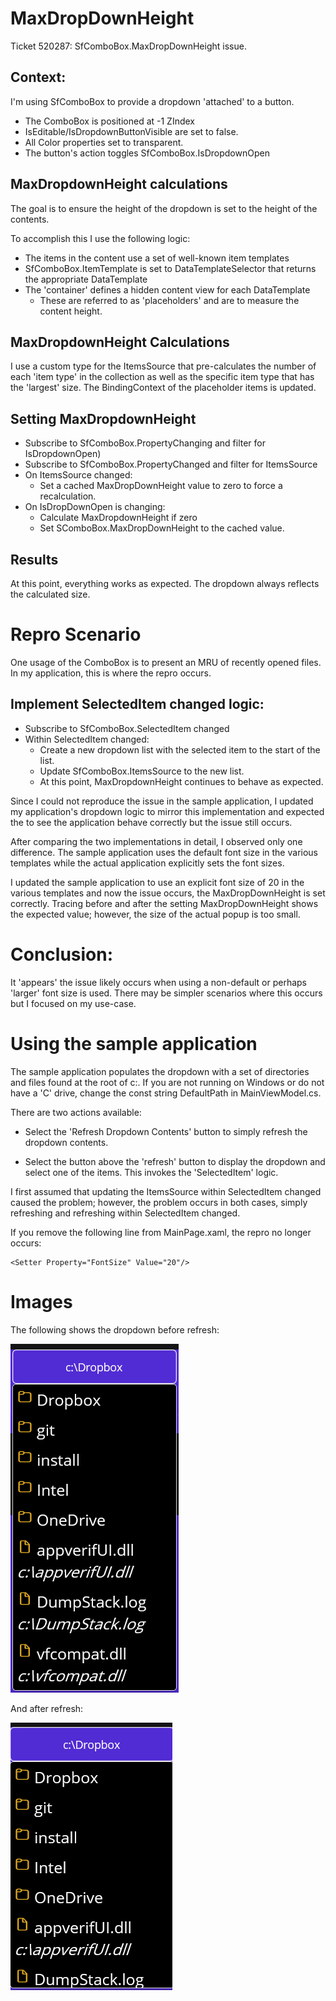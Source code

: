 # MaxDropDownHeight
Ticket 520287: SfComboBox.MaxDropDownHeight issue.

## Context: 
I'm using SfComboBox to provide a dropdown
'attached' to a button. 
- The ComboBox is positioned at -1 ZIndex
- IsEditable/IsDropdownButtonVisible are set to false.
- All Color properties set to transparent.  
- The button's action toggles SfComboBox.IsDropdownOpen

## MaxDropdownHeight calculations
The goal is to ensure the height of the dropdown is set to
the height of the contents. 

To accomplish this I use the following logic:
- The items in the content use a set of well-known item templates
- SfComboBox.ItemTemplate is set to DataTemplateSelector that returns the appropriate DataTemplate
- The 'container' defines a hidden content view for each DataTemplate
  - These are referred to as 'placeholders' and are to measure the content height.

## MaxDropdownHeight Calculations
I use a custom type for the ItemsSource that pre-calculates the 
number of each 'item type' in the collection as well as the specific
item type that has the 'largest' size. The BindingContext of the 
placeholder items is updated.

## Setting MaxDropdownHeight
- Subscribe to SfComboBox.PropertyChanging and filter for IsDropdownOpen)
- Subscribe to SfComboBox.PropertyChanged and filter for ItemsSource
- On ItemsSource changed: 
   - Set a cached MaxDropDownHeight value to zero to force a recalculation.
- On IsDropDownOpen is changing:
  - Calculate MaxDropdownHeight if zero
  - Set SComboBox.MaxDropDownHeight to the cached value. 

## Results
At this point, everything works as expected.  The dropdown always reflects the calculated size.

# Repro Scenario
One usage of the ComboBox is to present an MRU of recently opened files.
In my application, this is where the repro occurs.

## Implement SelectedItem changed logic:
- Subscribe to SfComboBox.SelectedItem changed
- Within SelectedItem changed:
  - Create a new dropdown list with the selected item to the start of the list.
  - Update SfComboBox.ItemsSource to the new list.
  - At this point, MaxDropdownHeight continues to behave as expected.

Since I could not reproduce the issue in the sample application,
I updated my application's dropdown logic to mirror this implementation
and expected the to see the application behave correctly but the 
issue still occurs.

After comparing the two implementations in detail, I observed only
one difference. The sample application uses the default font size
in the various templates while the actual application
explicitly sets the font sizes.

I updated the sample application to use an explicit font size 
of 20 in the various templates and now the issue occurs, the 
MaxDropDownHeight is set correctly. Tracing before and after
the setting MaxDropDownHeight shows the expected value;
however, the size of the actual popup is too small.

# Conclusion:
It 'appears' the issue likely occurs when using a non-default or
perhaps 'larger' font size is used. There may be simpler scenarios
where this occurs but I focused on my use-case.

# Using the sample application
The sample application populates the dropdown with a set of directories
and files found at the root of c:\. If you are not running on 
Windows or do not have a 'C' drive, change the const string DefaultPath
in MainViewModel.cs.

There are two actions available: 
* Select the 'Refresh Dropdown Contents' button to simply
refresh the dropdown contents.

* Select the button above the 'refresh' button to display the
dropdown and select one of the items.  This invokes the 'SelectedItem'
logic.

I first assumed that updating the ItemsSource within 
SelectedItem changed caused the problem; however, the 
problem occurs in both cases, simply refreshing and refreshing
within SelectedItem changed. 

If you remove the following line from MainPage.xaml, the 
repro no longer occurs:

```
<Setter Property="FontSize" Value="20"/>
```

# Images
The following shows the dropdown before refresh:

![Before Refresh](before.png)

And after refresh:

![After Refresh](after.png)




